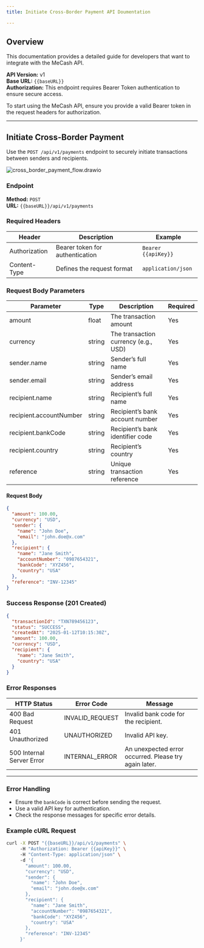 ```yaml
---
title: Initiate Cross-Border Payment API Doumentation

---
```


## **Overview**  
This documentation provides a detailed guide for developers that want to integrate  with the MeCash API.  
  
**API Version:** v1  
**Base URL:** `{{baseURL}}`  
**Authorization:** This endpoint requires Bearer Token authentication to ensure secure access.  
  
To start using the MeCash API, ensure you provide a valid Bearer token in the request headers for authorization.  
  
---  
  
## **Initiate Cross-Border Payment**  
Use the `POST /api/v1/payments` endpoint to securely initiate transactions between senders and recipients.

![cross_border_payment_flow.drawio](https://hackmd.io/_uploads/HyZSMts9kg.png)


### **Endpoint**  
**Method:** `POST`  
**URL:** `{{baseURL}}/api/v1/payments`  
  
### **Required Headers**  
| Header | Description | Example |  
|--------|-------------|---------|  
| Authorization | Bearer token for authentication | `Bearer {{apiKey}}` |  
| Content-Type | Defines the request format | `application/json` |  
  
### **Request Body Parameters**  
| Parameter | Type | Description | Required |  
|-----------|------|-------------|----------|  
| amount | float | The transaction amount | Yes |  
| currency | string | The transaction currency (e.g., USD) | Yes |  
| sender.name | string | Sender’s full name | Yes |  
| sender.email | string | Sender’s email address | Yes |  
| recipient.name | string | Recipient’s full name | Yes |  
| recipient.accountNumber | string | Recipient’s bank account number | Yes |  
| recipient.bankCode | string | Recipient’s bank identifier code | Yes |  
| recipient.country | string | Recipient’s country | Yes |  
| reference | string | Unique transaction reference | Yes |  
  
#### **Request Body**  
```json  
{  
  "amount": 100.00,  
  "currency": "USD",  
  "sender": {  
    "name": "John Doe",  
    "email": "john.doe@x.com"  
  },  
  "recipient": {  
    "name": "Jane Smith",  
    "accountNumber": "0987654321",  
    "bankCode": "XYZ456",  
    "country": "USA"  
  },  
  "reference": "INV-12345"  
}  
```  
  
### **Success Response (201 Created)**  
```json  
{  
  "transactionId": "TXN789456123",  
  "status": "SUCCESS",  
  "createdAt": "2025-01-12T10:15:30Z",  
  "amount": 100.00,  
  "currency": "USD",  
  "recipient": {  
    "name": "Jane Smith",  
    "country": "USA"  
  }  
}  
```  
  
### **Error Responses**  
| HTTP Status | Error Code | Message |  
|------------|-----------|---------|  
| 400 Bad Request | INVALID_REQUEST | Invalid bank code for the recipient. |  
| 401 Unauthorized | UNAUTHORIZED | Invalid API key. |  
| 500 Internal Server Error | INTERNAL_ERROR | An unexpected error occurred. Please try again later. |  
  
---  
  
### **Error Handling**  
- Ensure the `bankCode` is correct before sending the request.  
- Use a valid API key for authentication.  
- Check the response messages for specific error details.  
  
### **Example cURL Request**  
```sh  
curl -X POST "{{baseURL}}/api/v1/payments" \  
     -H "Authorization: Bearer {{apiKey}}" \  
     -H "Content-Type: application/json" \  
     -d '{  
       "amount": 100.00,  
       "currency": "USD",  
       "sender": {  
         "name": "John Doe",  
         "email": "john.doe@x.com"  
       },  
       "recipient": {  
         "name": "Jane Smith",  
         "accountNumber": "0987654321",  
         "bankCode": "XYZ456",  
         "country": "USA"  
       },  
       "reference": "INV-12345"  
     }'  
```

